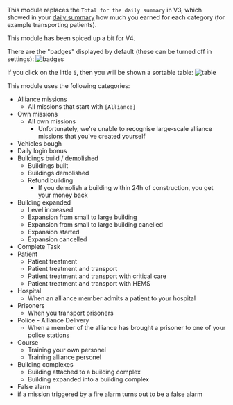 This module replaces the `Total for the daily summary` in V3, which showed in your
 [daily summary](https://www.missionchief.co.uk/credits/daily) how much you earned for each category
 (for example transporting patients).

This module has been spiced up a bit for V4.

There are the "badges" displayed by default (these can be turned off in settings):
![badges](./badges.png)

If you click on the little `i`, then you will be shown a sortable table:
![table](./table.png)

This module uses the following categories:

* Alliance missions
    * All missions that start with `[Alliance]`
* Own missions
    * All own missions
        * Unfortunately, we're unable to recognise large-scale alliance missions that you've created yourself
* Vehicles bough
* Daily login bonus
* Buildings build / demolished
    * Buildings built
    * Buildings demolished
    * Refund building
        * If you demolish a building within 24h of construction, you get your money back
* Building expanded
    * Level increased
    * Expansion from small to large building
    * Expansion from small to large building canelled
    * Expansion started
    * Expansion cancelled
* Complete Task
* Patient
    * Patient treatment
    * Patient treatment and transport
    * Patient treatment and transport with critical care
    * Patient treatment and transport with HEMS
* Hospital
    * When an alliance member admits a patient to your hospital
* Prisoners
    * When you transport prisoners
* Police - Alliance Delivery
    * When a member of the alliance has brought a prisoner to one of your police stations
* Course
    * Training your own personel
    * Training alliance personel
* Building complexes
    * Building attached to a building complex
    * Building expanded into a building complex
* False alarm
* if a mission triggered by a fire alarm turns out to be a false alarm
